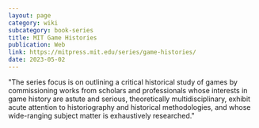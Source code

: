 ```yaml
---
layout: page
category: wiki
subcategory: book-series
title: MIT Game Histories
publication: Web
link: https://mitpress.mit.edu/series/game-histories/
date: 2023-05-02
---
```


"The series focus is on outlining a critical historical study of games by commissioning works from scholars and professionals whose interests in game history are astute and serious, theoretically multidisciplinary, exhibit acute attention to historiography and historical methodologies, and whose wide-ranging subject matter is exhaustively researched."
